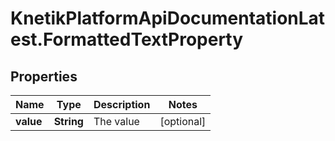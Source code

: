 # KnetikPlatformApiDocumentationLatest.FormattedTextProperty

## Properties
Name | Type | Description | Notes
------------ | ------------- | ------------- | -------------
**value** | **String** | The value | [optional] 



